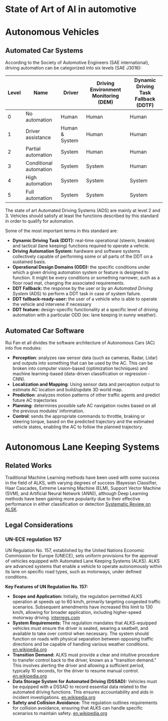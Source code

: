 # State of Art of AI in automotive

# Autonomous Vehicles

## Automated Car Systems

According to the Society of Automotive Engineers (SAE international), driving automation can be categorized into six levels (SAE J3016):

| Level | Name | Driver | Driving Environment Monitoring (DEM) | Dynamic Driving Task Fallback (DDTF) |
| --- | --- | --- | --- | --- |
| 0 | No automation | Human | Human | Human |
| 1 | Driver assistance | Human & System | Human | Human |
| 2 | Partial automation | System | Human | Human |
| 3 | Conditional automation | System | System | Human |
| 4 | High automation | System | System | System |
| 5 | Full automation | System | System | System |

The state of art Automated Driving Systems (ADS) are mainly at level 2 and 3. Vehicles should satisfy at least the functions described by this standard in order to qualify for automation. 

Some of the most important terms in this standard are:

- **Dynamic Driving Task (DDT):** real-time operational (steerin, breakin) and tactical (lane keeping) functions required to operate a vehicle.
- **Driving Automation System:** hardware and software systems collectively capable of performing some or all parts of the DDT on a sustained basis.
- **Operational Design Domains (ODD):** the specific conditions under which a given driving automation system or feature is designed to function. It might be every conditions or something narrower, such as a floor road mat, changing the associated requirements.
- **DDT Fallback:** the response by the user or by an *Automated Driving System* (ADS) to perform a DDT task in case of system failure.
- **DDT fallback-ready-user:** the user of a vehicle who is able to operate the vehicle and intervene if necessary
- **DDT feature:** design-specific functionality at a specific level of driving automation with a particular ODD (ex: lane keeping in sunny weather).

## Automated Car Software

Rui Fan et all divides the software architecture of Autonomous Cars (AC) into five modules: 

- **Perception**: analyzes raw sensor data (such as cameras, Radar, Lidar) and outputs into something that can be used by the AC. This can be broken into computer vision-based (optimization techniques) and machine learning-based (data-driven classification or regression - CNN).
- **Localization and Mapping**: Using sensor data and perception output to estimate AC location and build/update 3D world map.
- **Prediction**: analyzes motion patterns of other traffic agents and predict future AC trajectories
- **Planning**: determines possible safe AC navigation routes based on all the previous modules’ information.
- **Control**: sends the appropriate commands to throttle, braking or steering torque, based on the predicted trajectory and the estimated vehicle states, enabling the AC to follow the planned trajectory.

# Autonomous Lane Keeping Systems

## Related Works

Traditional Machine Learning methods have been used with some success in the field of ALKS, with varying degrees of success (Bayesian Classifier, Haar Cascades, Extreme Learning Machine (ELM), Support Vector Machine (SVM), and Artificial Neural Network (ANN)), although Deep Learning methods have been gaining more popularity due to their effective performance in either classification or detection [Systematic Review on ALSK](https://ieeexplore.ieee.org/stamp/stamp.jsp?tp=&arnumber=10006813). 

## Legal Considerations

### UN-ECE regulation 157

UN Regulation No. 157, established by the United Nations Economic Commission for Europe (UNECE), sets uniform provisions for the approval of vehicles equipped with Automated Lane Keeping Systems (ALKS). ALKS are advanced systems that enable a vehicle to operate autonomously within its lane on specific road types, such as motorways, under defined conditions.

**Key Features of UN Regulation No. 157:**

- **Scope and Application:** Initially, the regulation permitted ALKS operation at speeds up to 60 km/h, primarily targeting congested traffic scenarios. Subsequent amendments have increased this limit to 130 km/h, allowing for broader application, including higher-speed motorway driving. [interregs.com](https://www.interregs.com/articles/spotlight/252/updated-un-ece-regulation-on-automated-lane-keeping-systems-published-)
- **System Requirements:** The regulation mandates that ALKS-equipped vehicles must ensure the driver is seated, wearing a seatbelt, and available to take over control when necessary. The system should function on roads with physical separation between opposing traffic directions and be capable of handling various weather conditions. [en.wikipedia.org](https://en.wikipedia.org/wiki/Automated_lane_keeping_systems)
- **Transition Demand:** ALKS must provide a clear and intuitive procedure to transfer control back to the driver, known as a "transition demand." This involves alerting the driver and allowing a sufficient period, typically 10 seconds, for the driver to resume manual control. [en.wikipedia.org](https://en.wikipedia.org/wiki/Automated_lane_keeping_systems)
- **Data Storage System for Automated Driving (DSSAD):** Vehicles must be equipped with a DSSAD to record essential data related to the automated driving functions. This ensures accountability and aids in incident investigations. [en.wikipedia.org](https://en.wikipedia.org/wiki/Automated_lane_keeping_systems)
- **Safety and Collision Avoidance:** The regulation outlines requirements for collision avoidance, ensuring that ALKS can handle specific scenarios to maintain safety. [en.wikipedia.org](https://en.wikipedia.org/wiki/Automated_lane_keeping_systems)